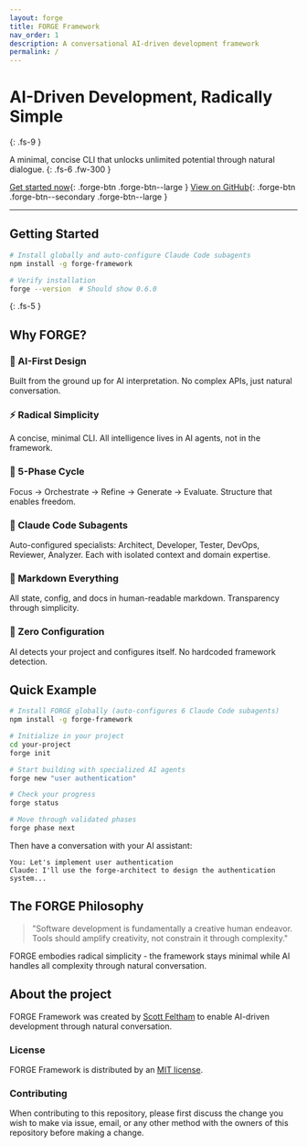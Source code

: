 ```yaml
---
layout: forge
title: FORGE Framework
nav_order: 1
description: A conversational AI-driven development framework
permalink: /
---
```


# AI-Driven Development, Radically Simple
{: .fs-9 }

A minimal, concise CLI that unlocks unlimited potential through natural dialogue.
{: .fs-6 .fw-300 }

[Get started now](#getting-started){: .forge-btn .forge-btn--large }
[View on GitHub](https://github.com/scottfeltham/forge-framework){: .forge-btn .forge-btn--secondary .forge-btn--large }

---

## Getting Started

```bash
# Install globally and auto-configure Claude Code subagents
npm install -g forge-framework

# Verify installation
forge --version  # Should show 0.6.0
```
{: .fs-5 }

## Why FORGE?

### 🧠 AI-First Design
Built from the ground up for AI interpretation. No complex APIs, just natural conversation.

### ⚡ Radical Simplicity  
A concise, minimal CLI. All intelligence lives in AI agents, not in the framework.

### 🔄 5-Phase Cycle
Focus → Orchestrate → Refine → Generate → Evaluate. Structure that enables freedom.

### 🤖 Claude Code Subagents
Auto-configured specialists: Architect, Developer, Tester, DevOps, Reviewer, Analyzer. Each with isolated context and domain expertise.

### 📝 Markdown Everything
All state, config, and docs in human-readable markdown. Transparency through simplicity.

### 🚀 Zero Configuration
AI detects your project and configures itself. No hardcoded framework detection.

## Quick Example

```bash
# Install FORGE globally (auto-configures 6 Claude Code subagents)
npm install -g forge-framework

# Initialize in your project
cd your-project
forge init

# Start building with specialized AI agents
forge new "user authentication"

# Check your progress
forge status

# Move through validated phases
forge phase next
```

Then have a conversation with your AI assistant:

```
You: Let's implement user authentication
Claude: I'll use the forge-architect to design the authentication system...
```

## The FORGE Philosophy

> "Software development is fundamentally a creative human endeavor. 
> Tools should amplify creativity, not constrain it through complexity."

FORGE embodies radical simplicity - the framework stays minimal while AI handles all complexity through natural conversation.

## About the project

FORGE Framework was created by [Scott Feltham](https://github.com/scottfeltham) to enable AI-driven development through natural conversation.

### License

FORGE Framework is distributed by an [MIT license](https://github.com/scottfeltham/forge-framework/blob/main/LICENSE).

### Contributing

When contributing to this repository, please first discuss the change you wish to make via issue, email, or any other method with the owners of this repository before making a change.